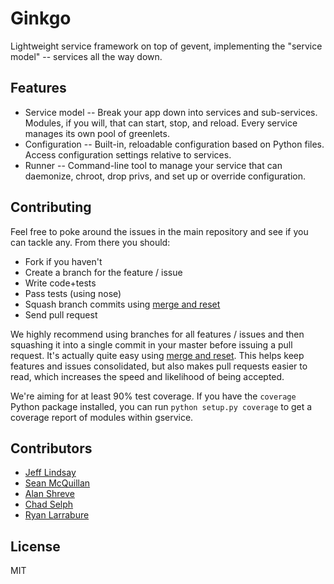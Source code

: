 # Ginkgo

Lightweight service framework on top of gevent, implementing the "service model" -- services all the way down.

## Features
* Service model -- Break your app down into services and sub-services.
  Modules, if you will, that can start, stop, and reload. Every service
  manages its own pool of greenlets.
* Configuration -- Built-in, reloadable configuration based on Python
  files. Access configuration settings relative to services.
* Runner -- Command-line tool to manage your service that can daemonize,
  chroot, drop privs, and set up or override configuration.

## Contributing

Feel free to poke around the issues in the main repository and see if you can tackle any. From there you should:

* Fork if you haven't
* Create a branch for the feature / issue
* Write code+tests
* Pass tests (using nose)
* Squash branch commits using [merge and reset](http://j.mp/vHLUoa)
* Send pull request

We highly recommend using branches for all features / issues and then squashing it into a single commit in your master before issuing a pull request. It's actually quite easy using [merge and reset](http://j.mp/vHLUoa). This helps keep features and issues consolidated, but also makes pull requests easier to read, which increases the speed and likelihood of being accepted.

We're aiming for at least 90% test coverage. If you have the `coverage` Python package installed, you can run `python setup.py coverage` to get a coverage report of modules within gservice.

## Contributors

 * [Jeff Lindsay](jeff.lindsay@twilio.com)
 * [Sean McQuillan](sean@twilio.com)
 * [Alan Shreve](ashreve@twilio.com)
 * [Chad Selph](chad@twilio.com)
 * [Ryan Larrabure](ryan@twilio.com)

## License

MIT
